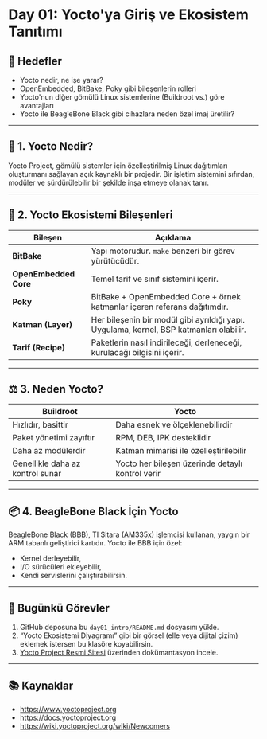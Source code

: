 # Day 01: Yocto'ya Giriş ve Ekosistem Tanıtımı

## 🎯 Hedefler
- Yocto nedir, ne işe yarar?
- OpenEmbedded, BitBake, Poky gibi bileşenlerin rolleri
- Yocto'nun diğer gömülü Linux sistemlerine (Buildroot vs.) göre avantajları
- Yocto ile BeagleBone Black gibi cihazlara neden özel imaj üretilir?

---

## 📌 1. Yocto Nedir?

Yocto Project, gömülü sistemler için özelleştirilmiş Linux dağıtımları oluşturmanı sağlayan açık kaynaklı bir projedir. Bir işletim sistemini sıfırdan, modüler ve sürdürülebilir bir şekilde inşa etmeye olanak tanır.

---

## 🔧 2. Yocto Ekosistemi Bileşenleri

| Bileşen       | Açıklama |
|---------------|----------|
| **BitBake**   | Yapı motorudur. `make` benzeri bir görev yürütücüdür. |
| **OpenEmbedded Core** | Temel tarif ve sınıf sistemini içerir. |
| **Poky**      | BitBake + OpenEmbedded Core + örnek katmanlar içeren referans dağıtımdır. |
| **Katman (Layer)** | Her bileşenin bir modül gibi ayrıldığı yapı. Uygulama, kernel, BSP katmanları olabilir. |
| **Tarif (Recipe)** | Paketlerin nasıl indirileceği, derleneceği, kurulacağı bilgisini içerir. |

---

## ⚖️ 3. Neden Yocto?

| Buildroot | Yocto |
|-----------|-------|
| Hızlıdır, basittir | Daha esnek ve ölçeklenebilirdir |
| Paket yönetimi zayıftır | RPM, DEB, IPK desteklidir |
| Daha az modülerdir | Katman mimarisi ile özelleştirilebilir |
| Genellikle daha az kontrol sunar | Yocto her bileşen üzerinde detaylı kontrol verir |

---

## 📦 4. BeagleBone Black İçin Yocto

BeagleBone Black (BBB), TI Sitara (AM335x) işlemcisi kullanan, yaygın bir ARM tabanlı geliştirici kartıdır. Yocto ile BBB için özel:
- Kernel derleyebilir,
- I/O sürücüleri ekleyebilir,
- Kendi servislerini çalıştırabilirsin.

---

## 📝 Bugünkü Görevler

1. GitHub deposuna bu `day01_intro/README.md` dosyasını yükle.
2. “Yocto Ekosistemi Diyagramı” gibi bir görsel (elle veya dijital çizim) eklemek istersen bu klasöre koyabilirsin.
3. [Yocto Project Resmi Sitesi](https://www.yoctoproject.org/) üzerinden dokümantasyon incele.

---

## 📚 Kaynaklar
- https://www.yoctoproject.org
- https://docs.yoctoproject.org
- https://wiki.yoctoproject.org/wiki/Newcomers

